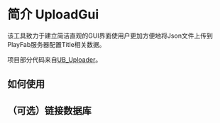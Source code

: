 # 简介 UploadGui
该工具致力于建立简洁直观的GUI界面使用户更加方便地将Json文件上传到PlayFab服务器配置Title相关数据。

项目部分代码来自[UB_Uploader](
https://github.com/PlayFab/UnicornBattle/tree/master/UB_Uploader)。

## 如何使用


## （可选）链接数据库